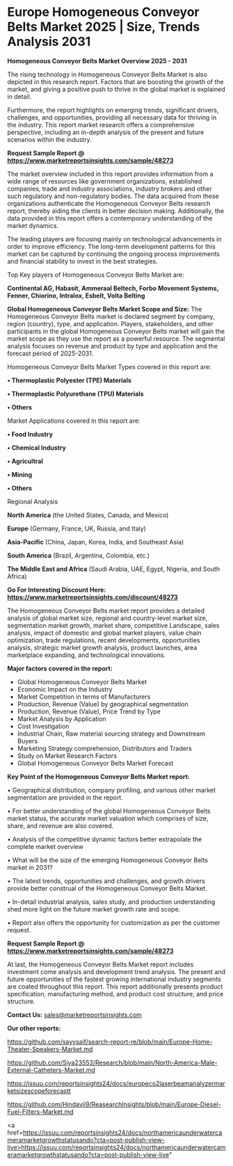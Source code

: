 # Europe Homogeneous Conveyor Belts Market 2025 | Size, Trends Analysis 2031

<Strong> Homogeneous Conveyor Belts Market Overview 2025 - 2031</strong>

The rising technology in Homogeneous Conveyor Belts Market is also depicted in this research report. Factors that are boosting the growth of the market, and giving a positive push to thrive in the global market is explained in detail.

Furthermore, the report highlights on emerging trends, significant drivers, challenges, and opportunities, providing all necessary data for thriving in the industry. This report market research offers a comprehensive perspective, including an in-depth analysis of the present and future scenarios within the industry.

<strong>Request Sample Report @ <a href=https://www.marketreportsinsights.com/sample/48273>https://www.marketreportsinsights.com/sample/48273</a></strong>

The market overview included in this report provides information from a wide range of resources like government organizations, established companies, trade and industry associations, industry brokers and other such regulatory and non-regulatory bodies. The data acquired from these organizations authenticate the Homogeneous Conveyor Belts research report, thereby aiding the clients in better decision making. Additionally, the data provided in this report offers a contemporary understanding of the market dynamics.

The leading players are focusing mainly on technological advancements in order to improve efficiency. The long-term development patterns for this market can be captured by continuing the ongoing process improvements and financial stability to invest in the best strategies.

Top Key players of Homogeneous Conveyor Belts Market are:

<strong>Continental AG, Habasit, Ammeraal Beltech, Forbo Movement Systems, Fenner, Chiorino, Intralox, Esbelt, Volta Belting</strong>

<strong><b>Global Homogeneous Conveyor Belts Market Scope and Size:</b></strong>
The Homogeneous Conveyor Belts market is declared segment by company, region (country), type, and application. Players, stakeholders, and other participants in the global Homogeneous Conveyor Belts market will gain the market scope as they use the report as a powerful resource. The segmental analysis focuses on revenue and product by type and application and the forecast period of 2025-2031.

Homogeneous Conveyor Belts Market Types covered in this report are:

<strong>•  Thermoplastic Polyester (TPE) Materials

•  Thermoplastic Polyurethane (TPU) Materials

•  Others</strong>

Market Applications covered in this report are:

<strong>•  Food Industry

•  Chemical Industry

•  Agricultral

•  Mining

•  Others</strong> 

Regional Analysis

<strong>North America</strong> (the United States, Canada, and Mexico)

<strong>Europe</strong> (Germany, France, UK, Russia, and Italy)

<strong>Asia-Pacific</strong> (China, Japan, Korea, India, and Southeast Asia)

<strong>South America</strong> (Brazil, Argentina, Colombia, etc.)

<strong>The Middle East and Africa</strong> (Saudi Arabia, UAE, Egypt, Nigeria, and South Africa)

<strong>Go For Interesting Discount Here: <a href=https://www.marketreportsinsights.com/discount/48273>https://www.marketreportsinsights.com/discount/48273</a></strong>

The Homogeneous Conveyor Belts market report provides a detailed analysis of global market size, regional and country-level market size, segmentation market growth, market share, competitive Landscape, sales analysis, impact of domestic and global market players, value chain optimization, trade regulations, recent developments, opportunities analysis, strategic market growth analysis, product launches, area marketplace expanding, and technological innovations.

<strong><b>Major factors covered in the report:</b></strong>
<ul>
  <li>Global Homogeneous Conveyor Belts Market </li>
  <li>Economic Impact on the Industry</li>
  <li>Market Competition in terms of Manufacturers</li>
  <li>Production, Revenue (Value) by geographical segmentation</li>
  <li>Production, Revenue (Value), Price Trend by Type</li>
  <li>Market Analysis by Application</li>
  <li>Cost Investigation</li>
  <li>Industrial Chain, Raw material sourcing strategy and Downstream Buyers</li>
  <li>Marketing Strategy comprehension, Distributors and Traders</li>
  <li>Study on Market Research Factors</li>
  <li>Global Homogeneous Conveyor Belts Market Forecast</li>
</ul>

<strong><b>Key Point of the Homogeneous Conveyor Belts Market report:</b></strong>

• Geographical distribution, company profiling, and various other market segmentation are provided in the report.

• For better understanding of the global Homogeneous Conveyor Belts market status, the accurate market valuation which comprises of size, share, and revenue are also covered.

• Analysis of the competitive dynamic factors better extrapolate the complete market overview

• What will be the size of the emerging Homogeneous Conveyor Belts market in 2031?

• The latest trends, opportunities and challenges, and growth drivers provide better construal of the Homogeneous Conveyor Belts Market.

• In-detail industrial analysis, sales study, and production understanding shed more light on the future market growth rate and scope.

• Report also offers the opportunity for customization as per the customer request.

<strong>Request Sample Report @ <a href=https://www.marketreportsinsights.com/sample/48273>https://www.marketreportsinsights.com/sample/48273</a></strong>

At last, the Homogeneous Conveyor Belts Market report includes investment come analysis and development trend analysis. The present and future opportunities of the fastest growing international industry segments are coated throughout this report. This report additionally presents product specification, manufacturing method, and product cost structure, and price structure.

<strong>Contact Us:</strong>
sales@marketreportsinsights.com

<strong>Our other reports:</strong>

<a href=https://github.com/sayysaif/search-report-re/blob/main/Europe-Home-Theater-Speakers-Market.md>https://github.com/sayysaif/search-report-re/blob/main/Europe-Home-Theater-Speakers-Market.md</a>

<a href=https://github.com/Siya23553/Research/blob/main/North-America-Male-External-Catheters-Market.md>https://github.com/Siya23553/Research/blob/main/North-America-Male-External-Catheters-Market.md</a>

<a href=https://issuu.com/reportsinsights24/docs/europeco2laserbeamanalyzermarketsizescopeforecastt>https://issuu.com/reportsinsights24/docs/europeco2laserbeamanalyzermarketsizescopeforecastt</a>

<a href=https://github.com/Hindavii9/ReasearchInsights/blob/main/Europe-Diesel-Fuel-Filters-Market.md>https://github.com/Hindavii9/ReasearchInsights/blob/main/Europe-Diesel-Fuel-Filters-Market.md</a>

<a href=https://issuu.com/reportsinsights24/docs/northamericaunderwatercameramarketgrowthstatusando?cta=post-publish-view-live>https://issuu.com/reportsinsights24/docs/northamericaunderwatercameramarketgrowthstatusando?cta=post-publish-view-live</a>"
